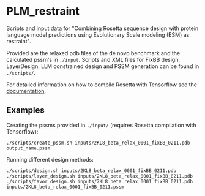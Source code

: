 # PLM_restraint
Scripts and input data for "Combining Rosetta sequence design with protein language model predictions using Evolutionary Scale modeling (ESM) as restraint".

Provided are the relaxed pdb files of the de novo benchmark and the calculated pssm's in `./input`. Scripts and XML files for FixBB design, LayerDesign, LLM constrained design and PSSM generation can be found in `./scripts/`.

For detailed information on how to compile Rosetta with Tensorflow see the [documentation](https://www.rosettacommons.org/docs/latest/scripting_documentation/RosettaScripts/Movers/movers_pages/trRosettaProtocol#trrosettaprotocol-mover_compilation-requirements).

## Examples
Creating the pssms provided in `./input/` (requires Rosetta compilation with Tensorflow):
```
./scripts/create_pssm.sh inputs/2KL8_beta_relax_0001_fixBB_0211.pdb output_name.pssm
```

Running different design methods:
```
./scripts/design.sh inputs/2KL8_beta_relax_0001_fixBB_0211.pdb
./scripts/layer_design.sh inputs/2KL8_beta_relax_0001_fixBB_0211.pdb
./scripts/favor_design.sh inputs/2KL8_beta_relax_0001_fixBB_0211.pdb inputs/2KL8_beta_relax_0001_fixBB_0211.pssm
``` 

